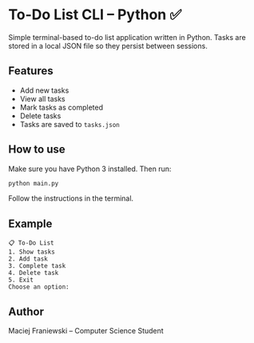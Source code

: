 # To-Do List CLI – Python ✅

Simple terminal-based to-do list application written in Python. Tasks are stored in a local JSON file so they persist between sessions.

## Features
- Add new tasks
- View all tasks
- Mark tasks as completed
- Delete tasks
- Tasks are saved to `tasks.json`

## How to use
Make sure you have Python 3 installed. Then run:

```bash
python main.py
```

Follow the instructions in the terminal.

## Example
```
📋 To-Do List
1. Show tasks
2. Add task
3. Complete task
4. Delete task
5. Exit
Choose an option:
```

## Author
Maciej Franiewski – Computer Science Student

